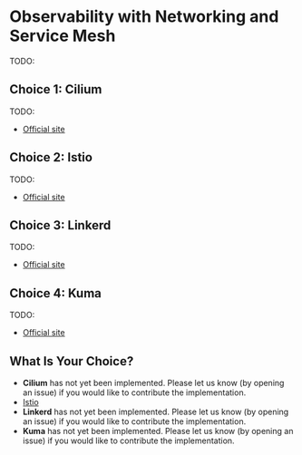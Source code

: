 # Observability with Networking and Service Mesh

TODO:

## Choice 1: Cilium

TODO:

* [Official site](https://cilium.io)

## Choice 2: Istio

TODO:

* [Official site](https://istio.io)

## Choice 3: Linkerd

TODO:

* [Official site](https://linkerd.io)

## Choice 4: Kuma

TODO:

* [Official site](https://kuma.io)

## What Is Your Choice?

* **Cilium** has not yet been implemented. Please let us know (by opening an issue) if you would like to contribute the implementation.
* [Istio](istio.md)
* **Linkerd** has not yet been implemented. Please let us know (by opening an issue) if you would like to contribute the implementation.
* **Kuma** has not yet been implemented. Please let us know (by opening an issue) if you would like to contribute the implementation.
